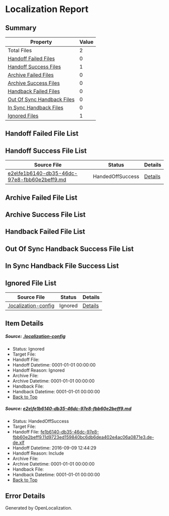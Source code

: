 # <a name='report-top'></a> Localization Report

## Summary
 Property | Value 
 -------- | ----- 
 Total Files | 2
[ Handoff Failed Files ](#handoff-failed-list)| 0
[ Handoff Success Files ](#handoff-success-list)| 1
[ Archive Failed Files ](#archive-failed-list)| 0
[ Archive Success Files ](#archive-success-list)| 0
[ Handback Failed Files ](#handback-failed-list)| 0
[ Out Of Sync Handback Files ](#outofsync-handback-success-list)| 0
[ In Sync Handback Files ](#insync-handback-success-list)| 0
[ Ignored Files ](#ignored-list)| 1

## <a name='handoff-failed-list'></a> Handoff Failed File List

## <a name='handoff-success-list'></a> Handoff Success File List
 Source File | Status | Details 
 ----------- | ------ | ------- 
 [e2e\fe1b6140-db35-46dc-97e8-fbb60e2beff9.md](https://github.com/OpenLocalizationTestOrg/ol-test0/blob/766893faf221c90acba2a861f9ee70150b658d21/e2e/fe1b6140-db35-46dc-97e8-fbb60e2beff9.md) | HandedOffSuccess | [Details](#4650bbd26789d1fd0f1e99a7e1d2ac5ca70589071)

## <a name='archive-failed-list'></a> Archive Failed File List

## <a name='archive-success-list'></a> Archive Success File List

## <a name='handback-failed-list'></a> Handback Failed File List

## <a name='outofsync-handback-success-list'></a> Out Of Sync Handback Success File List

## <a name='insync-handback-success-list'></a> In Sync Handback File Success List

## <a name='ignored-list'></a> Ignored File List
 Source File | Status | Details 
 ----------- | ------ | ------- 
 [.localization-config](https://github.com/OpenLocalizationTestOrg/ol-test0/blob/766893faf221c90acba2a861f9ee70150b658d21/.localization-config) | Ignored | [Details](#c268a05ecaa7ec85942ed632c29928ee5bd6da8d0)

## Item Details
##### <a name='c268a05ecaa7ec85942ed632c29928ee5bd6da8d0'></a> Source: [.localization-config](https://github.com/OpenLocalizationTestOrg/ol-test0/blob/766893faf221c90acba2a861f9ee70150b658d21/.localization-config)
* Status: Ignored
* Target File: 
* Handoff File: 
* Handoff Datetime: 0001-01-01 00:00:00
* Handoff Reason: Ignored
* Archive File: 
* Archive Datetime: 0001-01-01 00:00:00
* Handback File: 
* Handback Datetime: 0001-01-01 00:00:00
* [Back to Top](#report-top)

##### <a name='4650bbd26789d1fd0f1e99a7e1d2ac5ca70589071'></a> Source: [e2e\fe1b6140-db35-46dc-97e8-fbb60e2beff9.md](https://github.com/OpenLocalizationTestOrg/ol-test0/blob/766893faf221c90acba2a861f9ee70150b658d21/e2e/fe1b6140-db35-46dc-97e8-fbb60e2beff9.md)
* Status: HandedOffSuccess
* Target File: 
* Handoff File: [fe1b6140-db35-46dc-97e8-fbb60e2beff9.11d9723ed159840bc6db6dea402e4ac06a0871e3.de-de.xlf](https://github.com/OpenLocalizationTestOrg/ol-test0-handoff/blob/01f9b8efb9daae2c71bd3b0e295e6696ff5049cc/ol-handoff/OpenLocalizationTestOrg/ol-test0-dede/yuwzho/ht/fe1b6140-db35-46dc-97e8-fbb60e2beff9.11d9723ed159840bc6db6dea402e4ac06a0871e3.de-de.xlf)
* Handoff Datetime: 2016-09-09 12:44:29
* Handoff Reason: Include
* Archive File: 
* Archive Datetime: 0001-01-01 00:00:00
* Handback File: 
* Handback Datetime: 0001-01-01 00:00:00
* [Back to Top](#report-top)


## Error Details

Generated by OpenLocalization.

